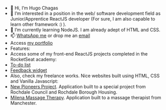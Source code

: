 - 👋 Hi, I’m Hugo Chagas
- 👀 I’m interested in a position in the web/ software development field as Junior/Apprentice ReactJS developer (For sure, I am also capable to learn other framework :) ).
- 🌱 I’m currently learning NodeJS. I am already adept of HTML and CSS.
- 📫 <a href='https://wa.me/447450599950'>WhatsApp me</a> or drop me an <a href='mailto:hugochagasuk@gmail.com'>email</a>
- Access <a href='https://h-chagas.github.io/hugo-portfolio/'>my portfolio</a>
- Features:
-  Access some of my front-end ReactJS projects completed in the RocketSeat academy: 
-  <a href="https://github.com/h-chagas/to-do-list-react-ignite-challenge-01">To-do list</a>
-  <a href="https://feedback-widget-wine.vercel.app/">Feedback widget</a>
- Also, check my freelance works. Nice websites built using HTML, CSS and Vanilla Javascript:
- <a href='https://www.newpioneersproject.co.uk/' target='_blank'>New Pioneers Project</a>. Application built to a special project from Rochdale Council and Rochdale Borough Housing.
- <a href='https://milenamassagetherapy.co.uk/' target='_blank'>Milena Massage Therapy</a>. Application built to a massage therapist from Manchester.

<!---
h-chagas/h-chagas is a ✨ special ✨ repository because its `README.md` (this file) appears on your GitHub profile.
You can click the Preview link to take a look at your changes.
--->
